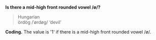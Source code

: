 **Is there a mid-high front rounded vowel /ø/?**

>Hungarian<br/>
>ördög /ˈørdøg/ ‘devil’

**Coding.** The value is '1' if there is a mid-high front rounded vowel /ø/.
